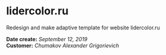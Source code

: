 # lidercolor.ru
Redesign and make adaptive template for website lidercolor.ru

<b>Date create:</b> <i>September 12, 2019</i> <br>
<b>Customer:</b> <i>Chumakov Alexander Grigorievich</i>

